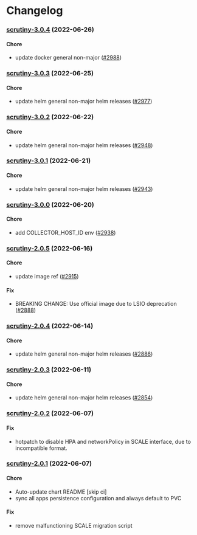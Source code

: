 # Changelog<br>


<a name="scrutiny-3.0.4"></a>
### [scrutiny-3.0.4](https://github.com/truecharts/apps/compare/scrutiny-3.0.3...scrutiny-3.0.4) (2022-06-26)

#### Chore

* update docker general non-major ([#2988](https://github.com/truecharts/apps/issues/2988))



<a name="scrutiny-3.0.3"></a>
### [scrutiny-3.0.3](https://github.com/truecharts/apps/compare/scrutiny-3.0.2...scrutiny-3.0.3) (2022-06-25)

#### Chore

* update helm general non-major helm releases ([#2977](https://github.com/truecharts/apps/issues/2977))



<a name="scrutiny-3.0.2"></a>
### [scrutiny-3.0.2](https://github.com/truecharts/apps/compare/scrutiny-3.0.1...scrutiny-3.0.2) (2022-06-22)

#### Chore

* update helm general non-major helm releases ([#2948](https://github.com/truecharts/apps/issues/2948))



<a name="scrutiny-3.0.1"></a>
### [scrutiny-3.0.1](https://github.com/truecharts/apps/compare/scrutiny-3.0.0...scrutiny-3.0.1) (2022-06-21)

#### Chore

* update helm general non-major helm releases ([#2943](https://github.com/truecharts/apps/issues/2943))



<a name="scrutiny-3.0.0"></a>
### [scrutiny-3.0.0](https://github.com/truecharts/apps/compare/scrutiny-2.0.5...scrutiny-3.0.0) (2022-06-20)

#### Chore

* add COLLECTOR_HOST_ID env ([#2938](https://github.com/truecharts/apps/issues/2938))



<a name="scrutiny-2.0.5"></a>
### [scrutiny-2.0.5](https://github.com/truecharts/apps/compare/scrutiny-2.0.4...scrutiny-2.0.5) (2022-06-16)

#### Chore

* update image ref ([#2915](https://github.com/truecharts/apps/issues/2915))

#### Fix

* BREAKING CHANGE: Use official image due to LSIO deprecation ([#2888](https://github.com/truecharts/apps/issues/2888))



<a name="scrutiny-2.0.4"></a>
### [scrutiny-2.0.4](https://github.com/truecharts/apps/compare/scrutiny-2.0.3...scrutiny-2.0.4) (2022-06-14)

#### Chore

* update helm general non-major helm releases ([#2886](https://github.com/truecharts/apps/issues/2886))



<a name="scrutiny-2.0.3"></a>
### [scrutiny-2.0.3](https://github.com/truecharts/apps/compare/scrutiny-2.0.2...scrutiny-2.0.3) (2022-06-11)

#### Chore

* update helm general non-major helm releases ([#2854](https://github.com/truecharts/apps/issues/2854))



<a name="scrutiny-2.0.2"></a>
### [scrutiny-2.0.2](https://github.com/truecharts/apps/compare/scrutiny-2.0.1...scrutiny-2.0.2) (2022-06-07)

#### Fix

* hotpatch to disable HPA and networkPolicy in SCALE interface, due to incompatible format.



<a name="scrutiny-2.0.1"></a>
### [scrutiny-2.0.1](https://github.com/truecharts/apps/compare/scrutiny-1.0.19...scrutiny-2.0.1) (2022-06-07)

#### Chore

* Auto-update chart README [skip ci]
* sync all apps persistence configuration and always default to PVC

#### Fix

* remove malfunctioning SCALE migration script
